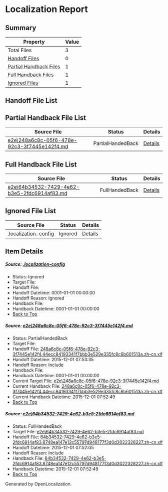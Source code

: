 # <a name='report-top'></a> Localization Report

## Summary
 Property | Value 
 -------- | ----- 
 Total Files | 3
[ Handoff Files ](#handoff-list)| 0
[ Partial Handback Files ](#partial-handback-list)| 1
[ Full Handback Files ](#full-handback-list)| 1
[ Ignored Files ](#ignored-list)| 1

## <a name='handoff-list'></a> Handoff File List

## <a name='partial-handback-list'></a> Partial Handback File List
 Source File | Status | Details 
 ----------- | ------ | ------- 
 [e2e\248a6c8c-05f6-478e-92c3-3f7445e142f4.md](https://github.com/OpenLocalizationTest/oltest/blob/68f57db37ea04f9c795e1e4541ffce588e353953/e2e/248a6c8c-05f6-478e-92c3-3f7445e142f4.md) | PartialHandedBack | [Details](#15def08835901a81a049e52880afdf39079f27bc1)

## <a name='handback-list'></a> Full Handback File List
 Source File | Status | Details 
 ----------- | ------ | ------- 
 [e2e\64b34532-7429-4e62-b3e5-2fdc6914af83.md](https://github.com/OpenLocalizationTest/oltest/blob/cd8c5af89cfc7b6d150dfd7eb1d0ac3e39c41bfa/e2e/64b34532-7429-4e62-b3e5-2fdc6914af83.md) | FullHandedBack | [Details](#8bcb9708ea59a3a3678e698278b727d9ace17c1b2)

## <a name='ignored-list'></a> Ignored File List
 Source File | Status | Details 
 ----------- | ------ | ------- 
 [.localization-config](https://github.com/OpenLocalizationTest/oltest/blob/68f57db37ea04f9c795e1e4541ffce588e353953/.localization-config) | Ignored | [Details](#048a0e657b81f2e30d1cbef1ba533f0de3ca11c40)

## Item Details
##### <a name='048a0e657b81f2e30d1cbef1ba533f0de3ca11c40'></a> Source: [.localization-config](https://github.com/OpenLocalizationTest/oltest/blob/68f57db37ea04f9c795e1e4541ffce588e353953/.localization-config)
* Status: Ignored
* Target File: 
* Handoff File: 
* Handoff Datetime: 0001-01-01 00:00:00
* Handoff Reason: Ignored
* Handback File: 
* Handback Datetime: 0001-01-01 00:00:00
* [Back to Top](#report-top)

##### <a name='15def08835901a81a049e52880afdf39079f27bc1'></a> Source: [e2e\248a6c8c-05f6-478e-92c3-3f7445e142f4.md](https://github.com/OpenLocalizationTest/oltest/blob/68f57db37ea04f9c795e1e4541ffce588e353953/e2e/248a6c8c-05f6-478e-92c3-3f7445e142f4.md)
* Status: PartialHandedBack
* Target File: 
* Handoff File: [248a6c8c-05f6-478e-92c3-3f7445e142f4.44ecc84193341f7bbb3e529e335fc8c6b601513a.zh-cn.xlf](https://github.com/OpenLocalizationTestOrg/olhandoff/blob/b2754c3b70a125b9f1da8c3d87a6db4455da07d7/ol-handoff/OpenLocalizationTestOrg/oltest.zh-cn/yanz/248a6c8c-05f6-478e-92c3-3f7445e142f4.44ecc84193341f7bbb3e529e335fc8c6b601513a.zh-cn.xlf)
* Handoff Datetime: 2015-12-01 07:53:35
* Handoff Reason: Include
* Handback File: 
* Handback Datetime: 0001-01-01 00:00:00
* Current Target File: [e2e\248a6c8c-05f6-478e-92c3-3f7445e142f4.md](https://github.com/OpenLocalizationTestOrg/oltest.zh-cn/blob/95e3c52eacd8b318a6320c58e257936789d568d5/e2e/248a6c8c-05f6-478e-92c3-3f7445e142f4.md)
* Current Handback File: [248a6c8c-05f6-478e-92c3-3f7445e142f4.44ecc84193341f7bbb3e529e335fc8c6b601513a.zh-cn.xlf](https://github.com/OpenLocalizationTestOrg/olhandback/blob/25bbe0bd3b5779992c6c78c748d5035145bd2c45/ol-handback/OpenLocalizationTestOrg/oltest.zh-cn/yanz/248a6c8c-05f6-478e-92c3-3f7445e142f4.44ecc84193341f7bbb3e529e335fc8c6b601513a.zh-cn.xlf)
* Current Handback Datetime: 2015-12-01 07:52:49
* [Back to Top](#report-top)

##### <a name='8bcb9708ea59a3a3678e698278b727d9ace17c1b2'></a> Source: [e2e\64b34532-7429-4e62-b3e5-2fdc6914af83.md](https://github.com/OpenLocalizationTest/oltest/blob/cd8c5af89cfc7b6d150dfd7eb1d0ac3e39c41bfa/e2e/64b34532-7429-4e62-b3e5-2fdc6914af83.md)
* Status: FullHandedBack
* Target File: [e2e\64b34532-7429-4e62-b3e5-2fdc6914af83.md](https://github.com/OpenLocalizationTestOrg/oltest.zh-cn/blob/95e3c52eacd8b318a6320c58e257936789d568d5/e2e/64b34532-7429-4e62-b3e5-2fdc6914af83.md)
* Handoff File: [64b34532-7429-4e62-b3e5-2fdc6914af83.8748ea147e12c55797d948177f3d0d3022328227.zh-cn.xlf](https://github.com/OpenLocalizationTestOrg/olhandoff/blob/3fd8b999f3de956b6017f61d21a8efa375818169/ol-handoff/OpenLocalizationTestOrg/oltest.zh-cn/yanz/64b34532-7429-4e62-b3e5-2fdc6914af83.8748ea147e12c55797d948177f3d0d3022328227.zh-cn.xlf)
* Handoff Datetime: 2015-12-01 07:52:05
* Handoff Reason: Include
* Handback File: [64b34532-7429-4e62-b3e5-2fdc6914af83.8748ea147e12c55797d948177f3d0d3022328227.zh-cn.xlf](https://github.com/OpenLocalizationTestOrg/olhandback/blob/25bbe0bd3b5779992c6c78c748d5035145bd2c45/ol-handback/OpenLocalizationTestOrg/oltest.zh-cn/yanz/64b34532-7429-4e62-b3e5-2fdc6914af83.8748ea147e12c55797d948177f3d0d3022328227.zh-cn.xlf)
* Handback Datetime: 2015-12-01 07:52:49
* [Back to Top](#report-top)


Generated by OpenLocalization.
